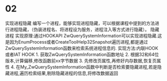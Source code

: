 # 02
实现进程隐藏
编写一个进程，能够实现进程隐藏，可以根据课程中提到的方法进行进程隐藏，（伪装进程名、将进程设为服务，进程注入等方式进行隐藏）。
隐藏进程
	实现原理:通过HOOKAPI ZwQuerySystemInformation可以实现进程隐藏.这是因为EnumProcess或者CreateToolHelp32Snapshot遍历进程,都是通过ZwQuerySystemInformation函数来检索系统进程信息的.
	实现方法:内联HOOK或者IAT HOOK
	1. 获取ZwQuerySystemInformation函数地址
	2. 根据32和64位版本,计算偏移,修改函数前xx字节数据
	3. 先修改页属性,再修好内存数据,恢复页属性
	4. 在My_ZwQuerySystemInformation函数中判断是否检索要隐藏进程,若是隐藏进程,遍历检索结果,剔除隐藏进程的信息,将修改数据返回
